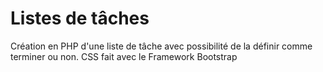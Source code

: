 # Listes de tâches
Création en PHP d'une liste de tâche avec possibilité de la définir comme terminer ou non. CSS fait avec le Framework Bootstrap 
